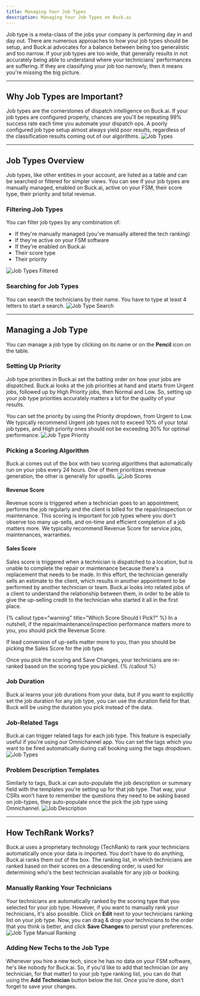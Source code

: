 ```yaml
---
title: Managing Your Job Types
description: Managing Your Job Types on Buck.ai
---
```


Job type is a meta-class of the jobs your company is performing day in and day out. There are numerous approaches to how your job types should be setup, and Buck.ai advocates for a balance between being too generalistic and too narrow. If your job types are too wide, that generally results in not accurately being able to understand where your technicians' performances are suffering. If they are classifying your job too narrowly, then it means you're missing the big picture.

---

## Why Job Types are Important?

Job types are the cornerstones of dispatch intelligence on Buck.ai. If your job types are configured properly, chances are you'll be repeating 99% success rate each time you automate your dispatch ops. A poorly configured job type setup almost always yield poor results, regardless of the classification results coming out of our algorithms. ![Job Types](job_types_1.png)

---

## Job Types Overview

Job types, like other entities in your account, are listed as a table and can be searched or filtered for simpler views. You can see if your job types are manually managed, enabled on Buck.ai, active on your FSM, their score type, their priority and total revenue.

### Filtering Job Types

You can filter job types by any combination of:

  - If they're manually managed (you've manually altered the tech ranking)
  - If they're active on your FSM software
  - If they're enabled on Buck.ai 
  - Their score type 
  - Their priority

![Job Types Filtered](job_types_2.png)

### Searching for Job Types

You can search the technicians by their name. You have to type at least 4 letters to start a search. ![Job Type Search](job_types_3.png)

---

## Managing a Job Type 

You can manage a job type by clicking on its name or on the **Pencil** icon on the table.

### Setting Up Priority

Job type priorities in Buck.ai set the batting order on how your jobs are dispatched. Buck.ai looks at the job priorities at hand and starts from Urgent jobs, followed up by High Priority jobs, then Normal and Low. So, setting up your job type priorities accurately matters a lot for the quality of your results.

You can set the priority by using the Priority dropdown, from Urgent to Low. We typically recommend Urgent job types not to exceed 10% of your total job types, and High priority ones should not be exceeding 30% for optimal performance. ![Job Type Priority](job_types_4.png)

### Picking a Scoring Algorithm

Buck.ai comes out of the box with two scoring algorithms that automatically run on your jobs every 24 hours. One of them prioritizes revenue generation, the other is generally for upsells. ![Job Scores](job_types_5.png)

#### Revenue Score

Revenue score is triggered when a technician goes to an appointment, performs the job regularly and the client is billed for the repair/inspection or maintenance. This scoring is important for job types where you don't observe too many up-sells, and on-time and efficient completion of a job matters more. We typically recommend Revenue Score for service jobs, maintenances, warranties.

#### Sales Score

Sales score is triggered when a technician is dispatched to a location, but is unable to complete the repair or maintenance because there's a replacement that needs to be made. In this effort, the technician generally sells an estimate to the client, which results in another appointment to be performed by another technician or team. Buck.ai looks into related jobs of a client to understand the relationship between them, in order to be able to give the up-selling credit to the technician who started it all in the first place.

{% callout type="warning" title="Which Score Should I Pick?" %}
In a nutshell, if the repair/maintenance/inspection performance matters more to you, you should pick the Revenue Score.

If lead conversion of up-sells matter more to you, than you should be picking the Sales Score for the job type. 

Once you pick the scoring and Save Changes, your technicians are re-ranked based on the scoring type you picked.
{% /callout %}

### Job Duration

Buck.ai learns your job durations from your data, but if you want to explicitly set the job duration for any job type, you can use the duration field for that. Buck will be using the duration you pick instead of the data.

### Job-Related Tags

Buck.ai can trigger related tags for each job type. This feature is especially useful if you're using our Omnichannel app. You can set the tags which you want to be fired automatically during call booking using the tags dropdown. ![Job Types](job_types_6.png)

### Problem Description Templates

Similarly to tags, Buck.ai can auto-populate the job description or summary field with the templates you're setting up for that job type. That way, your CSRs won't have to remember the questions they need to be asking based on job-types, they auto-populate once the pick the job type using Omnichannel. ![Job Description](job_types_7.png)

---

## How TechRank Works?

Buck.ai uses a proprietary technology (TechRank) to rank your technicians automatically once your data is imported. You don't have to do anything, Buck.ai ranks them out of the box. The ranking list, in which technicians are ranked based on their scores on a descending order, is used for determining who's the best technician available for any job or booking.

### Manually Ranking Your Technicians

Your technicians are automatically ranked by the scoring type that you selected for your job type. However, if you want to manually rank your technicians, it's also possible. Click on **Edit** next to your technicians ranking list on your job type. Now, you can drag & drop your technicians to the order that you think is better, and click **Save Changes** to persist your preferences. ![Job Type Manual Ranking](job_types_8.png)

### Adding New Techs to the Job Type

Whenever you hire a new tech, since he has no data on your FSM software, he's like nobody for Buck.ai. So, if you'd like to add that technician (or any technician, for that matter) to your job type ranking list, you can do that using the **Add Technician** button below the list. Once you're done, don't forget to save your changes.

